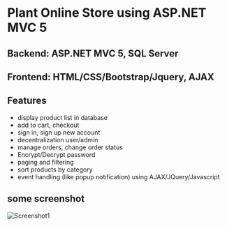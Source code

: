 # Plant Online Store using ASP.NET MVC 5

## Backend: ASP.NET MVC 5, SQL Server
## Frontend: HTML/CSS/Bootstrap/Jquery, AJAX

## Features
* display product list in database
* add to cart, checkout
* sign in, sign up new account
* decentralization user/admin
* manage orders, change order status
* Encrypt/Decrypt password
* paging and filtering
* sort products by category
* event handling (like popup notification) using AJAX/JQuery/Javascript

## some screenshot 
![Screenshot1](https://i.ibb.co/p3Yybcw/anh1.png)
